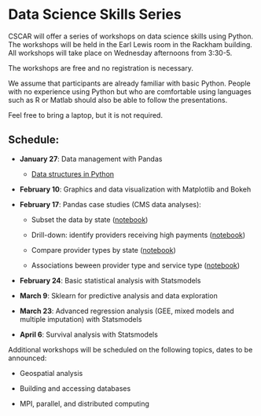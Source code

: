 # Data Science Skills Series

CSCAR will offer a series of workshops on data science skills using
Python.  The workshops will be held in the Earl Lewis room in the
Rackham building.  All workshops will take place on Wednesday
afternoons from 3:30-5.

The workshops are free and no registration is necessary.

We assume that participants are already familiar with basic Python.
People with no experience using Python but who are comfortable using
languages such as R or Matlab should also be able to follow the
presentations.

Feel free to bring a laptop, but it is not required.

## Schedule:

* __January 27__: Data management with Pandas

  - [Data structures in Python](http://nbviewer.jupyter.org/urls/umich.box.com/shared/static/gkg1m0zhk7m6eniaf2emcikbvteppxi6.ipynb)

* __February 10__: Graphics and data visualization with Matplotlib and Bokeh

* __February 17__: Pandas case studies (CMS data analyses):

    - Subset the data by state ([notebook](http://nbviewer.ipython.org/urls/umich.box.com/shared/static/0wfjux0rktzd5n1zbc0ymlpas693fv75.ipynb))

    - Drill-down: identify providers receiving high payments ([notebook](http://nbviewer.ipython.org/urls/umich.box.com/shared/static/0s4pmb0fkllcqn36exd5b68ppdtq0r6c.ipynb))

    - Compare provider types by state ([notebook](http://nbviewer.ipython.org/urls/umich.box.com/shared/static/27ws666ci6hqlkngzs7pvdc75w0jqpot.ipynb))

    - Associations beween provider type and service type ([notebook](http://nbviewer.ipython.org/urls/umich.box.com/shared/static/xhqqcz70rwcorbz4mgqtay6x7qwycpv5.ipynb))

* __February 24__: Basic statistical analysis with Statsmodels

* __March 9__: Sklearn for predictive analysis and data exploration

* __March 23__: Advanced regression analysis (GEE, mixed models and multiple imputation) with Statsmodels

* __April 6__: Survival analysis with Statsmodels


Additional workshops will be scheduled on the following topics, dates
to be announced:

* Geospatial analysis

* Building and accessing databases

* MPI, parallel, and distributed computing


